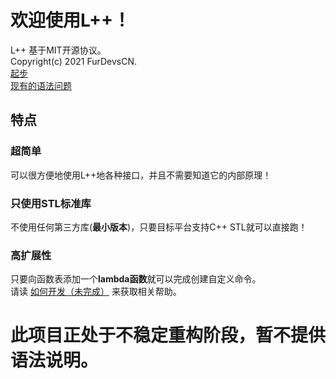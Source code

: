 # 欢迎使用L++！

L++ 基于MIT开源协议。  
Copyright(c) 2021 FurDevsCN.  
[起步](howto_interpreter.md)  
[现有的语法问题](howto_traps.md)

## 特点

### 超简单

可以很方便地使用L++地各种接口，并且不需要知道它的内部原理！

### 只使用STL标准库

不使用任何第三方库\(**最小版本**\)，只要目标平台支持C++ STL就可以直接跑！

### 高扩展性

只要向函数表添加一个**lambda函数**就可以完成创建自定义命令。  
请读 [如何开发（未完成）](docs/develop.md) 来获取相关帮助。  

# 此项目正处于不稳定重构阶段，暂不提供语法说明。

